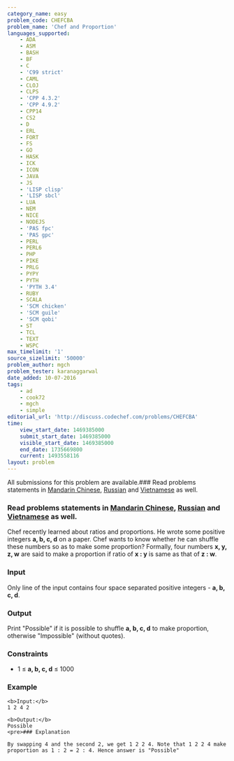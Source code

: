 ```yaml
---
category_name: easy
problem_code: CHEFCBA
problem_name: 'Chef and Proportion'
languages_supported:
    - ADA
    - ASM
    - BASH
    - BF
    - C
    - 'C99 strict'
    - CAML
    - CLOJ
    - CLPS
    - 'CPP 4.3.2'
    - 'CPP 4.9.2'
    - CPP14
    - CS2
    - D
    - ERL
    - FORT
    - FS
    - GO
    - HASK
    - ICK
    - ICON
    - JAVA
    - JS
    - 'LISP clisp'
    - 'LISP sbcl'
    - LUA
    - NEM
    - NICE
    - NODEJS
    - 'PAS fpc'
    - 'PAS gpc'
    - PERL
    - PERL6
    - PHP
    - PIKE
    - PRLG
    - PYPY
    - PYTH
    - 'PYTH 3.4'
    - RUBY
    - SCALA
    - 'SCM chicken'
    - 'SCM guile'
    - 'SCM qobi'
    - ST
    - TCL
    - TEXT
    - WSPC
max_timelimit: '1'
source_sizelimit: '50000'
problem_author: mgch
problem_tester: karanaggarwal
date_added: 10-07-2016
tags:
    - ad
    - cook72
    - mgch
    - simple
editorial_url: 'http://discuss.codechef.com/problems/CHEFCBA'
time:
    view_start_date: 1469385000
    submit_start_date: 1469385000
    visible_start_date: 1469385000
    end_date: 1735669800
    current: 1493558116
layout: problem
---
```

All submissions for this problem are available.### Read problems statements in [Mandarin Chinese](/download/translated/COOK72/mandarin/CHEFCBA.pdf), [Russian](/download/translated/COOK72/russian/CHEFCBA.pdf) and [Vietnamese](/download/translated/COOK72/vietnamese/CHEFCBA.pdf) as well.

### Read problems statements in [Mandarin Chinese](/download/translated/COOK72/mandarin/CHEFCBA.pdf), [Russian](/download/translated/COOK72/russian/CHEFCBA.pdf) and [Vietnamese](/download/translated/COOK72/vietnamese/CHEFCBA.pdf) as well.

Chef recently learned about ratios and proportions. He wrote some positive integers **a, b, c, d** on a paper. Chef wants to know whether he can shuffle these numbers so as to make some proportion? Formally, four numbers **x, y, z, w** are said to make a proportion if ratio of **x : y** is same as that of **z : w**.

### Input

Only line of the input contains four space separated positive integers - **a, b, c, d**.

### Output

Print "Possible" if it is possible to shuffle **a, b, c, d** to make proportion, otherwise "Impossible" (without quotes).

### Constraints

- 1 ≤ **a, b, c, d**  ≤ 1000
 
### Example

 ```
<b>Input:</b>
1 2 4 2

<b>Output:</b>
Possible
<pre>### Explanation

By swapping 4 and the second 2, we get 1 2 2 4. Note that 1 2 2 4 make proportion as 1 : 2 = 2 : 4. Hence answer is "Possible"
